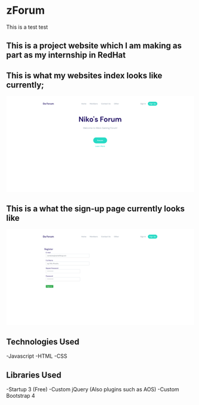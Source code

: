 # zForum
This is a test test

## This is a project website which I am making as part as my internship in RedHat
## This is what my websites index looks like currently;
![sc](img/sc.png)

## This is a what the sign-up page currently looks like 
![sc2](img/sc1.png)

## Technologies Used
-Javascript
-HTML
-CSS

## Libraries Used
-Startup 3 (Free)
-Custom jQuery (Also plugins such as AOS)
-Custom Bootstrap 4

